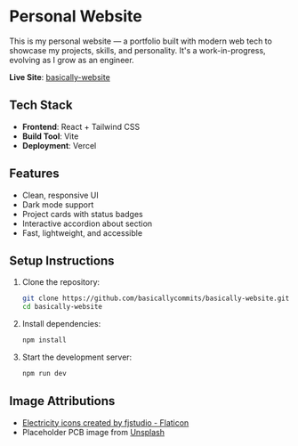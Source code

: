 # Personal Website

This is my personal website — a portfolio built with modern web tech to showcase my projects, skills, and personality. It's a work-in-progress, evolving as I grow as an engineer.

**Live Site**: [basically-website](https://basically-website.vercel.app/)

## Tech Stack

- **Frontend**: React + Tailwind CSS
- **Build Tool**: Vite
- **Deployment**: Vercel

## Features

- Clean, responsive UI
- Dark mode support
- Project cards with status badges
- Interactive accordion about section
- Fast, lightweight, and accessible

## Setup Instructions

1. Clone the repository:
   ```sh
   git clone https://github.com/basicallycommits/basically-website.git
   cd basically-website
   ```
2. Install dependencies:
   ```sh
   npm install
   ```
3. Start the development server:
   ```sh
   npm run dev
   ```

## Image Attributions

- <a href="https://www.flaticon.com/free-icons/electricity" title="electricity icons">Electricity icons created by fjstudio - Flaticon</a>
- Placeholder PCB image from [Unsplash](https://unsplash.com/photos/a-close-up-of-a-computer-mother-board-iWLZV7cXHRE)
